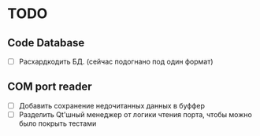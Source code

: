 # TODO

## Code Database

- [ ] Расхардкодить БД. (сейчас подогнано под один формат)

## COM port reader

- [ ] Добавить сохранение недочитанных данных в буффер
- [ ] Разделить Qt'шный менеджер от логики чтения порта, чтобы можно было покрыть тестами